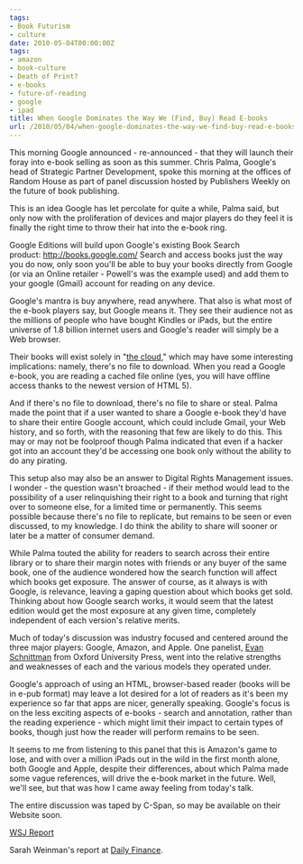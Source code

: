 ```yaml
---
tags:
- Book Futurism
- culture
date: 2010-05-04T00:00:00Z
tags:
- amazon
- book-culture
- Death of Print?
- e-books
- future-of-reading
- google
- ipad
title: When Google Dominates the Way We (Find, Buy) Read E-books
url: /2010/05/04/when-google-dominates-the-way-we-find-buy-read-e-books/
---
```


This morning Google announced - re-announced - that they will launch their foray into e-book selling as soon as this summer. Chris Palma, Google's head of Strategic Partner Development, spoke this morning at the offices of Random House as part of panel discussion hosted by Publishers Weekly on the future of book publishing.

<p>This is an idea Google has let percolate for quite a while, Palma said, but only now with the proliferation of devices and major players do they feel it is finally the right time to throw their hat into the e-book ring.</p>
<p>Google Editions will build upon Google's existing Book Search product: <a href="http://books.google.com/">http://books.google.com/</a> Search and access books just the way you do now, only soon you'll be able to buy your books directly from Google (or via an Online retailer - Powell's was the example used) and add them to your google (Gmail) account for reading on any device.</p>
<p>Google's mantra is buy anywhere, read anywhere. That also is what most of the e-book players say, but Google means it. They see their audience not as the millions of people who have bought Kindles or iPads, but the entire universe of 1.8 billion internet users and Google's reader will simply be a Web browser.</p>
<p>Their books will exist solely in "<a href="http://en.wikipedia.org/wiki/Cloud_computing">the cloud</a>," which may have some interesting implications: namely, there's no file to download. When you read a Google e-book, you are reading a cached file online (yes, you will have offline access thanks to the newest version of HTML 5).</p>
<p>And if there's no file to download, there's no file to share or steal. Palma made the point that if a user wanted to share a Google e-book they'd have to share their entire Google account, which could include Gmail, your Web history, and so forth, with the reasoning that few are likely to do this. This may or may not be foolproof though Palma indicated that even if a hacker got into an account they'd be accessing one book only without the ability to do any pirating.</p>
<p>This setup also may also be an answer to Digital Rights Management issues. I wonder - the question wasn't broached - if their method would lead to the possibility of a user relinquishing their right to a book and turning that right over to someone else, for a limited time or permanently. This seems possible because there's no file to replicate, but remains to be seen or even discussed, to my knowledge. I do think the ability to share will sooner or later be a matter of consumer demand.</p>
<p>While Palma touted the ability for readers to search across their entire library or to share their margin notes with friends or any buyer of the same book, one of the audience wondered how the search function will affect which books get exposure. The answer of course, as it always is with Google, is relevance, leaving a gaping question about which books get sold. Thinking about how Google search works, it would seem that the latest edition would get the most exposure at any given time, completely independent of each version's relative merits.</p>
<p>
<p>Much of today's discussion was industry focused and centered around the three major players: Google, Amazon, and Apple. One panelist, <a href="http://www.blackplasticglasses.com">Evan Schnittman</a> from Oxford University Press, went into the relative strengths and weaknesses of each and the various models they operated under.</p>
<p>Google's approach of using an HTML, browser-based reader (books will be in e-pub format) may leave a lot desired for a lot of readers as it's been my experience so far that apps are nicer, generally speaking. Google's focus is on the less exciting aspects of e-books - search and annotation, rather than the reading experience - which might limit their impact to certain types of books, though just how the reader will perform remains to be seen.</p>
<p>It seems to me from listening to this panel that this is Amazon's game to lose, and with over a million iPads out in the wild in the first month alone, both Google and Apple, despite their differences, about which Palma made some vague references, will drive the e-book market in the future. Well, we'll see, but that was how I came away feeling from today's talk.</p>
<p>The entire discussion was taped by C-Span, so may be available on their Website soon.</p>
<p><a href="http://online.wsj.com/article/SB10001424052748703866704575224232417931818.html?mod=WSJ_hpp_LEFTWhatsNewsCollection">WSJ Report</a></p>
<p>Sarah Weinman's report at <a href="http://www.dailyfinance.com/story/media/google-enters-the-e-book-fray/19464396/">Daily Finance</a>.</p>
</p>
</p>
